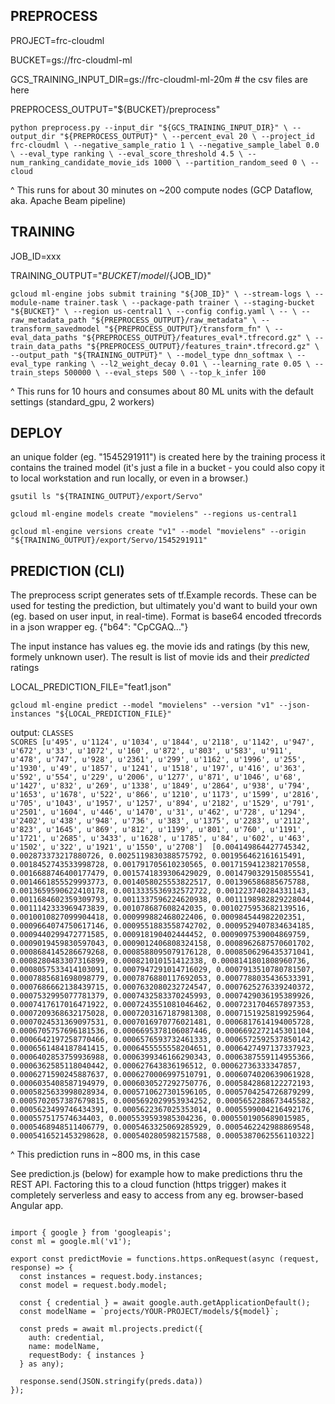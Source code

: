 ## PREPROCESS

PROJECT=frc-cloudml

BUCKET=gs://frc-cloudml-ml

GCS_TRAINING_INPUT_DIR=gs://frc-cloudml-ml-20m  # the csv files are here

PREPROCESS_OUTPUT="${BUCKET}/preprocess"

`python preprocess.py --input_dir "${GCS_TRAINING_INPUT_DIR}" \
                     --output_dir "${PREPROCESS_OUTPUT}" \
                     --percent_eval 20 \
                     --project_id frc-cloudml \
                     --negative_sample_ratio 1 \
                     --negative_sample_label 0.0 \
                     --eval_type ranking \
                     --eval_score_threshold 4.5 \
                     --num_ranking_candidate_movie_ids 1000 \
                     --partition_random_seed 0 \
                     --cloud`

^ This runs for about 30 minutes on ~200 compute nodes
(GCP Dataflow, aka. Apache Beam pipeline)

####
## TRAINING

JOB_ID=xxx

TRAINING_OUTPUT="${BUCKET}/model/${JOB_ID}"

`gcloud ml-engine jobs submit training "${JOB_ID}" \
                      --stream-logs \
                      --module-name trainer.task \
                      --package-path trainer \
                      --staging-bucket "${BUCKET}" \
                      --region us-central1 \
                      --config config.yaml \
                      -- \
                      --raw_metadata_path "${PREPROCESS_OUTPUT}/raw_metadata" \
                      --transform_savedmodel "${PREPROCESS_OUTPUT}/transform_fn" \
                      --eval_data_paths "${PREPROCESS_OUTPUT}/features_eval*.tfrecord.gz" \
                      --train_data_paths "${PREPROCESS_OUTPUT}/features_train*.tfrecord.gz" \
                      --output_path "${TRAINING_OUTPUT}" \
                      --model_type dnn_softmax \
                      --eval_type ranking \
                      --l2_weight_decay 0.01 \
                      --learning_rate 0.05 \
                      --train_steps 500000 \
                      --eval_steps 500 \
                      --top_k_infer 100`

^ This runs for 10 hours and consumes about 80 ML units with the
default settings (standard_gpu, 2 workers)

## DEPLOY

an unique folder (eg. "1545291911") is created here by the training process
it contains the trained model (it's just a file in a bucket - you could also
copy it to local workstation and run locally, or even in a browser.)

`gsutil ls "${TRAINING_OUTPUT}/export/Servo"`

`gcloud ml-engine models create "movielens" --regions us-central1`

`gcloud ml-engine versions create "v1" --model "movielens" --origin "${TRAINING_OUTPUT}/export/Servo/1545291911"`

## PREDICTION (CLI)

The preprocess script generates sets of tf.Example records.
These can be used for testing the prediction, but ultimately you'd want to
build your own (eg. based on user input, in real-time). Format is base64 encoded
tfrecords in a json wrapper eg. {"b64": "CpCGAQ..."}

The input instance has values eg. the movie ids and ratings (by this new, formely
unknown user). The result is list of movie ids and their _predicted_ ratings

LOCAL_PREDICTION_FILE="feat1.json"

`gcloud ml-engine predict --model "movielens" --version "v1" --json-instances "${LOCAL_PREDICTION_FILE}"`

output:
`CLASSES                                                                                                                                                                                                                                                                                                                                                                                                                                                                                                                                                                                                                                                                                                                                                                                                                                                                         SCORES
[u'495', u'1124', u'1034', u'1844', u'2118', u'1142', u'947', u'672', u'33', u'1072', u'160', u'872', u'803', u'583', u'911', u'478', u'747', u'928', u'2361', u'299', u'1162', u'1996', u'255', u'1930', u'49', u'1857', u'1241', u'1518', u'197', u'416', u'363', u'592', u'554', u'229', u'2006', u'1277', u'871', u'1046', u'68', u'1427', u'832', u'269', u'1338', u'1849', u'2864', u'938', u'794', u'1653', u'1678', u'522', u'866', u'1210', u'1173', u'1599', u'2816', u'705', u'1043', u'1957', u'1257', u'894', u'2182', u'1529', u'791', u'2501', u'1604', u'446', u'1470', u'31', u'462', u'728', u'1294', u'2402', u'438', u'948', u'736', u'383', u'1375', u'2283', u'2112', u'823', u'1645', u'869', u'812', u'1199', u'801', u'760', u'1191', u'1721', u'2685', u'3433', u'1628', u'1785', u'84', u'602', u'463', u'1502', u'322', u'1921', u'1550', u'2708']  [0.004149864427745342, 0.002873373217880726, 0.0025119830388575792, 0.001956462161615491, 0.0018452743533998728, 0.001791705610230565, 0.0017159412382170558, 0.0016688746400177479, 0.0015741839306429029, 0.0014790329150855541, 0.0014661855529993773, 0.0014058025553822517, 0.001396586885675788, 0.0013659590622410178, 0.0013335536932572722, 0.001223740284331143, 0.0011684602359309793, 0.0011337596224620938, 0.0011198982829228044, 0.0011142333969473839, 0.001078687608242035, 0.0010275953682139516, 0.0010010827099904418, 0.000999882468022406, 0.000984544982202351, 0.0009664074750617146, 0.0009551883558742702, 0.0009529407834634185, 0.0009440299472771585, 0.000918190402444452, 0.0009097539004869759, 0.0009019459830597043, 0.0009012406808324158, 0.0008962687570601702, 0.0008684145286679268, 0.0008588095079176128, 0.0008506296435371041, 0.0008280483307316899, 0.000821010151412338, 0.0008141801808960736, 0.0008057533414103091, 0.0007947291014716029, 0.0007913510780781507, 0.0007885681698098779, 0.0007876880117692053, 0.0007788035436533391, 0.0007686662138439715, 0.0007632080232724547, 0.0007625276339240372, 0.0007532995077781379, 0.0007432583370245993, 0.0007429036195389926, 0.0007417617016471922, 0.0007243551081046462, 0.0007231704657897353, 0.0007209368632175028, 0.0007203167187981308, 0.0007151925819925964, 0.0007024531369097531, 0.0007016970776021481, 0.0006817614194005728, 0.0006705757696181536, 0.0006695378106087446, 0.0006692272145301104, 0.0006642197258770466, 0.0006576593732461333, 0.0006572592537850142, 0.0006561484187841415, 0.0006455555558204651, 0.0006427497137337923, 0.0006402853759936988, 0.0006399346166290343, 0.0006387559114955366, 0.0006362585118040442, 0.000627643836196512, 0.00062736333347857, 0.0006271590245887637, 0.0006270006997510791, 0.0006074020639061928, 0.0006035408587194979, 0.0006030527292750776, 0.0005842868122272193, 0.0005825633998028934, 0.0005710627301596105, 0.0005704254726879299, 0.0005702057387679815, 0.0005692029953934252, 0.0005652288673445582, 0.0005623499746434391, 0.0005622367025353014, 0.0005599004216492176, 0.000557517574634403, 0.0005539593985304236, 0.0005501905689015985, 0.0005468948511406779, 0.0005463325069285929, 0.0005462242988869548, 0.0005416521453298628, 0.0005402805982157588, 0.0005387062556110322]`

^ This prediction runs in ~800 ms, in this case

See prediction.js (below) for example how to make predictions thru the
REST API. Factoring this to a cloud function (https trigger) makes
it completely serverless and easy to access from any eg. browser-based
Angular app.

```import * as functions from 'firebase-functions';

import { google } from 'googleapis';
const ml = google.ml('v1');

export const predictMovie = functions.https.onRequest(async (request, response) => {
  const instances = request.body.instances;
  const model = request.body.model;

  const { credential } = await google.auth.getApplicationDefault();
  const modelName = `projects/YOUR-PROJECT/models/${model}`;

  const preds = await ml.projects.predict({
    auth: credential,
    name: modelName,
    requestBody: { instances }
  } as any);

  response.send(JSON.stringify(preds.data))
});
